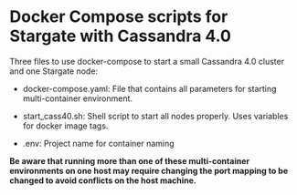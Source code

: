 # Docker Compose scripts for Stargate with Cassandra 4.0

Three files to use docker-compose to start a small Cassandra 4.0 cluster and one Stargate node:

* docker-compose.yaml: File that contains all parameters for starting multi-container environment.

* start_cass40.sh: Shell script to start all nodes properly. Uses variables for docker image tags.

* .env: Project name for container naming

**Be aware that running more than one of these multi-container environments on one host may require
changing the port mapping to be changed to avoid conflicts on the host machine.**
